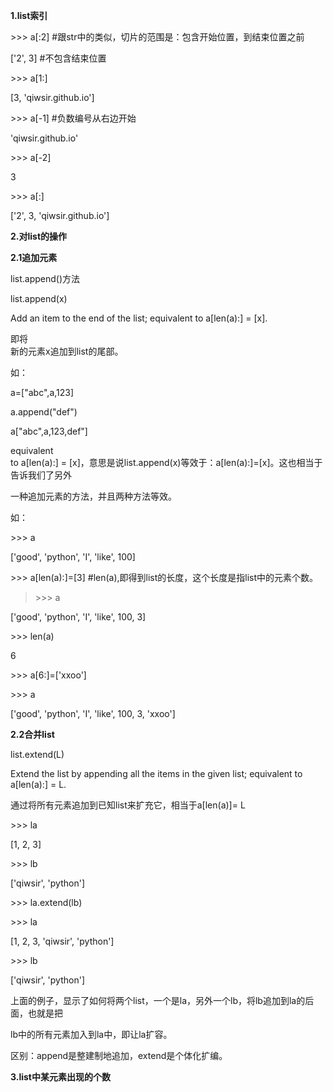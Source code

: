 **1.list索引**

&gt;&gt;&gt; a\[:2\] \#跟str中的类似，切片的范围是：包含开始位置，到结束位置之前

\['2', 3\] \#不包含结束位置

&gt;&gt;&gt; a\[1:\]

\[3, 'qiwsir.github.io'\]

&gt;&gt;&gt; a\[-1\] \#负数编号从右边开始

'qiwsir.github.io'

&gt;&gt;&gt; a\[-2\]

3

&gt;&gt;&gt; a\[:\]

\['2', 3, 'qiwsir.github.io'\]

**2.对list的操作**

**2.1追加元素**

list.append\(\)方法

list.append\(x\)

Add an item to the end of the list; equivalent to a\[len\(a\):\] = \[x\].

即将  
新的元素x追加到list的尾部。

如：

a=\["abc",a,123\]

a.append\("def"\)

a\["abc",a,123,def"\]

equivalent  
 to a\[len\(a\):\] = \[x\]，意思是说list.append\(x\)等效于：a\[len\(a\):\]=\[x\]。这也相当于告诉我们了另外

一种追加元素的方法，并且两种方法等效。

如：

&gt;&gt;&gt; a

\['good', 'python', 'I', 'like', 100\]

&gt;&gt;&gt; a\[len\(a\):\]=\[3\] \#len\(a\),即得到list的长度，这个长度是指list中的元素个数。

> &gt;&gt;&gt; a

\['good', 'python', 'I', 'like', 100, 3\]

&gt;&gt;&gt; len\(a\)

6

&gt;&gt;&gt; a\[6:\]=\['xxoo'\]

&gt;&gt;&gt; a

\['good', 'python', 'I', 'like', 100, 3, 'xxoo'\]

**2.2合并list**

list.extend\(L\)

Extend the list by appending all the items in the given list; equivalent to a\[len\(a\):\] = L.

通过将所有元素追加到已知list来扩充它，相当于a\[len\(a\)\]= L

&gt;&gt;&gt; la

\[1, 2, 3\]

&gt;&gt;&gt; lb

\['qiwsir', 'python'\]

&gt;&gt;&gt; la.extend\(lb\)

&gt;&gt;&gt; la

\[1, 2, 3, 'qiwsir', 'python'\]

&gt;&gt;&gt; lb

\['qiwsir', 'python'\]

上面的例子，显示了如何将两个list，一个是la，另外一个lb，将lb追加到la的后面，也就是把

lb中的所有元素加入到la中，即让la扩容。

区别：append是整建制地追加，extend是个体化扩编。

**3.list中某元素出现的个数**

